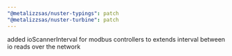 ```yaml
---
"@metalizzsas/nuster-typings": patch
"@metalizzsas/nuster-turbine": patch
---
```


added ioScannerInterval for modbus controllers to extends interval between io reads over the network
